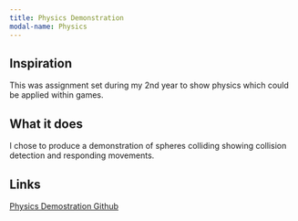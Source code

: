 ```yaml
---
title: Physics Demonstration
modal-name: Physics
---
```


## Inspiration

This was assignment set during my 2nd year to show physics which could be applied within games. 

## What it does

I chose to produce a demonstration of spheres colliding showing collision detection and responding movements.

## Links
[Physics Demostration Github](https://github.com/TheSpinoGamer/RayTracer)